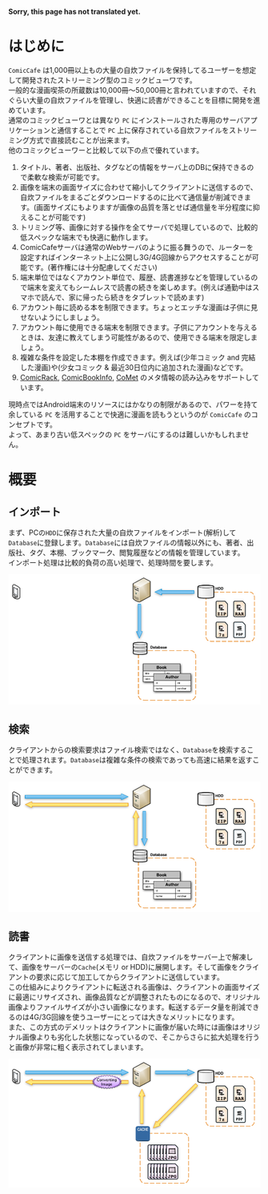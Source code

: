 **Sorry, this page has not translated yet.**

# はじめに

`ComicCafe` は1,000冊以上もの大量の自炊ファイルを保持してるユーザーを想定して開発されたストリーミング型のコミックビューワです。  
一般的な漫画喫茶の所蔵数は10,000冊〜50,000冊と言われていますので、それぐらい大量の自炊ファイルを管理し、快適に読書ができることを目標に開発を進めています。  
通常のコミックビューワとは異なり `PC` にインストールされた専用のサーバアプリケーションと通信することで `PC` 上に保存されている自炊ファイルをストリーミング方式で直接読むことが出来ます。  
他のコミックビューワーと比較して以下の点で優れています。  

1. タイトル、著者、出版社、タグなどの情報をサーバ上のDBに保持できるので柔軟な検索が可能です。
1. 画像を端末の画面サイズに合わせて縮小してクライアントに送信するので、自炊ファイルをまるごとダウンロードするのに比べて通信量が削減できます。(画面サイズにもよりますが画像の品質を落とせば通信量を半分程度に抑えることが可能です)
1. トリミング等、画像に対する操作を全てサーバで処理しているので、比較的低スペックな端末でも快適に動作します。
1. ComicCafeサーバは通常のWebサーバのように振る舞うので、ルーターを設定すればインターネット上に公開し3G/4G回線からアクセスすることが可能です。(著作権には十分配慮してください)
1. 端末単位ではなくアカウント単位で、履歴、読書進捗などを管理しているので端末を変えてもシームレスで読書の続きを楽しめます。(例えば通勤中はスマホで読んで、家に帰ったら続きをタブレットで読めます)
1. アカウント毎に読める本を制限できます。ちょっとエッチな漫画は子供に見せないようにしましょう。
1. アカウント毎に使用できる端末を制限できます。子供にアカウントを与えるときは、友達に教えてしまう可能性があるので、使用できる端末を限定しましょう。
1. 複雑な条件を設定した本棚を作成できます。例えば(少年コミック and 完結した漫画)や(少女コミック & 最近30日位内に追加された漫画)などです。
1. [ComicRack](http://comicrack.cyolito.com/downloads/ComicRack/Support-Files/ComicInfoSchema.zip), [ComicBookInfo](https://docs.google.com/document/pub?id=1Tu9eoPWc_8SPgxx5J4-6mEaaRWLLv-bEA8i_jcIe3IE), [CoMet](http://www.denvog.com/comet/comet-specification/) のメタ情報の読み込みをサポートしています。

現時点ではAndroid端末のリソースにはかなりの制限があるので、パワーを持て余している `PC` を活用することで快適に漫画を読もうというのが `ComicCafe` のコンセプトです。  
よって、あまり古い低スペックの `PC` をサーバにするのは難しいかもしれません。

# 概要

## インポート
まず、PCの`HDD`に保存された大量の自炊ファイルをインポート(解析)して`Database`に登録します。`Database`には自炊ファイルの情報以外にも、著者、出版社、タグ、本棚、ブックマーク、閲覧履歴などの情報を管理しています。  
インポート処理は比較的負荷の高い処理で、処理時間を要します。

![ArchitectureImport](https://raw.githubusercontent.com/burton999dev/ComicCafeHelp/master/images/ArchitectureImport.png)

## 検索
クライアントからの検索要求はファイル検索ではなく、`Database`を検索することで処理されます。`Database`は複雑な条件の検索であっても高速に結果を返すことができます。

![ArchitectureSearch](https://raw.githubusercontent.com/burton999dev/ComicCafeHelp/master/images/ArchitectureSearch.png)

## 読書
クライアントに画像を送信する処理では、自炊ファイルをサーバー上で解凍して、画像をサーバーの`Cache`(メモリ or HDD)に展開します。そして画像をクライアントの要求に応じて加工してからクライアントに送信しています。  
この仕組みによりクライアントに転送される画像は、クライアントの画面サイズに最適にリサイズされ、画像品質などが調整されたものになるので、オリジナル画像よりファイルサイズが小さい画像になります。転送するデータ量を削減できるのは4G/3G回線を使うユーザーにとっては大きなメリットになります。  
また、この方式のデメリットはクライアントに画像が届いた時には画像はオリジナル画像よりも劣化した状態になっているので、そこからさらに拡大処理を行うと画像が非常に粗く表示されてしまいます。

![ArchitectureRead](https://raw.githubusercontent.com/burton999dev/ComicCafeHelp/master/images/ArchitectureRead.png)

